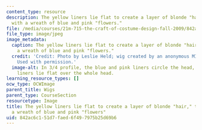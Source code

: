```yaml
---
content_type: resource
description: The yellow liners lie flat to create a layer of blonde "hair," topped
  with a wreath of blue and pink "flowers."
file: /media/courses/21m-715-the-craft-of-costume-design-fall-2009/842ac6c151d7faed6f497975b25d69b6_IMG_1071.jpg
file_type: image/jpeg
image_metadata:
  caption: The yellow liners lie flat to create a layer of blonde "hair," topped with
    a wreath of blue and pink "flowers."
  credit: 'Credit: Photo by Leslie Held; wig created by an anonymous MIT student.
    Used with permission.'
  image-alt: In 3/4 profile, the blue and pink liners circle the head, with the yellow
    liners lie flat over the whole head.
learning_resource_types: []
ocw_type: OCWImage
parent_title: Wigs
parent_type: CourseSection
resourcetype: Image
title: The yellow liners lie flat to create a layer of blonde "hair," topped with
  a wreath of blue and pink "flowers"
uid: 842ac6c1-51d7-faed-6f49-7975b25d69b6
---
```

